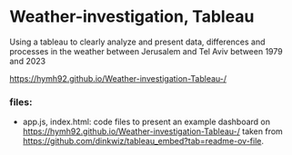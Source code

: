 # Weather-investigation, Tableau
Using a tableau to clearly analyze and present data, differences and processes in the weather between Jerusalem and Tel Aviv between 1979 and 2023

https://hymh92.github.io/Weather-investigation-Tableau-/
### files:
- app.js, index.html: code files to present an example dashboard on https://hymh92.github.io/Weather-investigation-Tableau-/
taken from https://github.com/dinkwiz/tableau_embed?tab=readme-ov-file.

